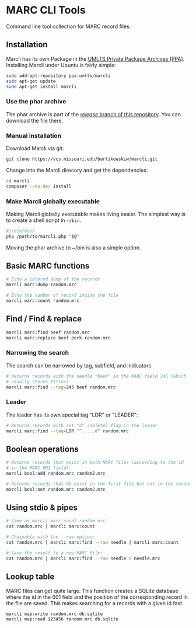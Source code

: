 # MARC CLI Tools

Command line tool collection for MARC record files.

## Installation

Marcli has its own Package in the [UMLTS Private Package Archives (PPA)](https://launchpad.net/~umlts/+archive/ubuntu/marcli). Installing Marcli under Ubuntu is fairly simple:

```sh
sudo add-apt-repository ppa:umlts/marcli
sudo apt-get update
sudo apt-get install marcli
```

### Use the phar archive

The phar archive is part of the [*release* branch of this repository](https://vcs.missouri.edu/bartikowskiw/marcli/tree/release).
You can download the file there.

### Manual installation

Download Marcli via git:

```sh
git clone https://vcs.missouri.edu/bartikowskiw/marcli.git
```

Change into the Marcli direcory and get the dependencies:

```sh
cd marcli
composer --no-dev install
```

### Make Marcli globally executable

Making Marcli globally executable makes living easier. The simplest way
is to create a shell script in ```~/bin```.

```sh
#!/bin/bash
php /path/to/marcli.php "$@"
```

Moving the phar archive to ~/bin is also a simple option.

## Basic MARC functions

```sh
# Echo a colored dump of the records
marcli marc:dump random.mrc

# Echo the number of record inside the file
marcli marc:count random.mrc

```

## Find / Find & replace

```sh
marcli marc:find beef random.mrc
marcli marc:replace beef pork random.mrc
```

### Narrowing the search

The search can be narrowed by tag, subfield, and indicators

```sh
# Returns records with the needle "beef" in the MARC field 245 (which
# usually stores titles)
marcli marc:find --tag=245 beef random.mrc
```

### Leader

The leader has its own special tag "LDR" or "LEADER":

```sh
# Returns records with set "d" (delete) flag in the leader
marcli marc:find --tag=LDR "^.....d" random.mrc
```

## Boolean operations

```sh
# Returns records that exist in both MARC files (according to the id
# in the MARC 001 field).
marcli bool:add random.mrc random2.mrc

# Returns records that do exist in the first file but not in the second.
marcli bool:not random.mrc random2.mrc
```

## Using stdio & pipes

```sh
# Same as marcli marc:count random.mrc
cat random.mrc | marcli marc:count

# Chainable with the --raw option:
cat random.mrc | marcli marc:find --raw needle | marcli marc:count

# Save the result to a new MARC file:
cat random.mrc | marcli marc:find --raw needle > needle.mrc
```

## Lookup table

MARC files can get quite large. This function creates a SQLite database
where the id in the 001 field and the position of the corresponding
record in the file are saved. This makes searching for a records with a
given id fast.

```sh
marcli map:write random.mrc db.sqlite
marcli map:read 123456 random.mrc db.sqlite
```
